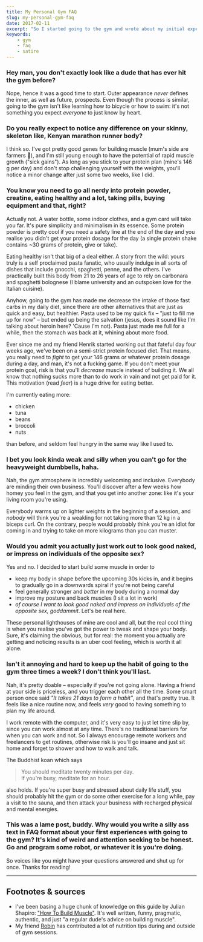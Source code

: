 ```yaml
---
title: My Personal Gym FAQ
slug: my-personal-gym-faq
date: 2017-02-11
excerpt: "So I started going to the gym and wrote about my initial experiences in FAQ form, since it's easier writing dialogue as opposed to ranting by myself."
keywords:
    - gym
    - faq
    - satire
---
```


### Hey man, you don't exactly look like a dude that has ever hit the gym before?

Nope, hence it was a good time to start. Outer appearance _never_ defines the inner, as well as
future, prospects. Even though the process is similar, going to the gym isn't like learning how to
bicycle or how to swim: it's not something you expect _everyone_ to just know by heart.

### Do you really expect to notice any difference on your skinny, skeleton like, Kenyan marathon runner body?

I think so. I've got pretty good genes for building muscle (mum's side are farmers 💪), and I'm
still young enough to have the potential of rapid muscle growth ("sick gains"). As long as you stick
to your protein plan (mine's 146 g per day) and don't stop challenging yourself with the weights,
you'll notice a minor change after just some two weeks, like I did.

### You know you need to go all nerdy into protein powder, creatine, eating healthy and a lot, taking pills, buying equipment and that, right?

Actually not. A water bottle, some indoor clothes, and a gym card will take you far. It's pure
simplicity and minimalism in its essence. Some protein powder is pretty cool if you need a safety
line at the end of the day and you realise you didn't get your protein dosage for the day (a single
protein shake contains ~30 grams of protein, give or take).

Eating healthy isn't that big of a deal either. A story from the wild: yours truly is a self
proclaimed pasta fanatic, who usually indulge in all sorts of dishes that include gnocchi,
spaghetti, penne, and the others. I've practically built this body from 21 to 26 years of age to
rely on carbonara and spaghetti bolognese (I blame university and an outspoken love for the Italian
cuisine).

Anyhow, going to the gym has made me decrease the intake of those fast carbs in my daily diet, since
there are other alternatives that are just as quick and easy, but healthier. Pasta used to be my
quick fix – "just to fill me up for now" – but ended up being the salvation (jesus, does it sound
like I'm talking about heroin here? 'Cause I'm not). Pasta just made me full for a while, then the
stomach was back at it, whining about more food.

Ever since me and my friend Henrik started working out that fateful day four weeks ago, we've been
on a semi-strict protein focused diet. That means, you really need to _fight_ to get your 146 grams
or whatever protein dosage during a day, and man, it's not a fucking game. If you don't meet your
protein goal, risk is that you'll _decrease_ muscle instead of building it. We all know that nothing
sucks more than to do work in vain and not get paid for it. This motivation (read _fear_) is a huge
drive for eating better.

I'm currently eating more:

- chicken
- tuna
- beans
- broccoli
- nuts

than before, and seldom feel hungry in the same way like I used to.

### I bet you look kinda weak and silly when you can't go for the heavyweight dumbbells, haha.

Nah, the gym atmosphere is incredibly welcoming and inclusive. Everybody are minding their own
business. You'll discover after a few weeks how homey you feel in the gym, and that you get into
another zone: like it's your living room you're using.

Everybody warms up on lighter weights in the beginning of a session, and _nobody_ will think you're
a weakling for not taking more than 12 kg in a biceps curl. On the contrary, people would probably
think you're an idiot for coming in and trying to take on more kilograms than you can muster.

### Would you admit you actually just work out to look good naked, or impress on individuals of the opposite sex?

Yes and no. I decided to start build some muscle in order to

- keep my body in shape before the upcoming 30s kicks in, and it begins to gradually go in a
  downwards spiral if you're not being careful
- feel generally stronger and _better_ in my body during a normal day
- improve my posture and back muscles (I sit a lot in work)
- _of course I want to look good naked and impress on individuals of the opposite sex, goddammit_.
  Let's be real here.

These personal lighthouses of mine are cool and all, but the real cool thing is when you realise
you've got the power to tweak and shape your body. Sure, it's claiming the obvious, but for real:
the moment you actually are getting and noticing results is an uber cool feeling, which is worth it
all alone.

### Isn't it annoying and hard to keep up the habit of going to the gym three times a week? I don't think you'll last.

Nah, it's pretty doable – especially if you're not going alone. Having a friend at your side is
priceless, and you trigger each other all the time. Some smart person once said _"It takes 21 days
to form a habit"_, and that's pretty true. It feels like a nice routine now, and feels _very_ good
to having something to plan my life around.

I work remote with the computer, and it's very easy to just let time slip by, since you can work
almost at any time. There's no traditional barriers for when you can work and not. So I always
encourage remote workers and freelancers to get routines, otherwise risk is you'll go insane and
just sit home and forget to shower and how to walk and talk.

The Buddhist koan which says

> You should meditate twenty minutes per day.\
> If you're busy, meditate for an hour.

also holds. If you're super busy and stressed about daily life stuff, you should probably hit the
gym or do some other exercise for a long while, pay a visit to the sauna, and then attack your
business with recharged physical and mental energies.

### This was a lame post, buddy. Why would you write a silly ass text in FAQ format about your first experiences with going to the gym? It's kind of weird and attention seeking to be honest. Go and program some robot, or whatever it is you're doing.

So voices like you might have your questions answered and shut up for once. Thanks for reading!

---

## Footnotes & sources

- I've been basing a huge chunk of knowledge on this guide by Julian Shapiro:
  ["How To Build Muscle"](https://www.julian.com/learn/muscle/intro). It's well written, funny,
  pragmatic, authentic, and just "a regular dude's advice on building muscle".
- My friend [Robin](http://robinandersson.se/) has contributed a lot of nutrition tips during and
  outside of gym sessions.
